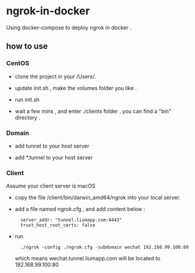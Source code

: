 # ngrok-in-docker
Using docker-compose to deploy ngrok in docker . 

## how to use

### CentOS

* clone the project in your /Users/.

* update init.sh , make the volumes folder you like .

* run init.sh

* wait a few mins , and enter ./clients folder . you can find a "bin" directory . 

### Domain

* add tunnel to your host server

* add *.tunnel to your host server

### Client

Assume your client server is macOS

* copy the file /client/bin/darwin_amd64/ngrok into your local server.

* add a file named ngrok.cfg , and add content below :

		server_addr: "tunnel.liumapp.com:4443"
		trust_host_root_certs: false

* run 

		./ngrok -config ./ngrok.cfg -subdomain wechat 192.168.99.100:80		

	which means wechat.tunnel.liumapp.com will be located to 192.168.99.100:80		
